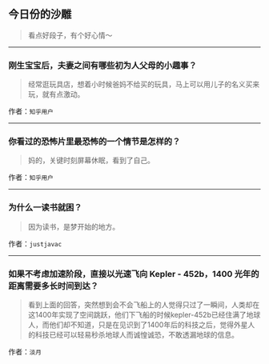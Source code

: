 ## 今日份的沙雕

> 看点好段子，有个好心情～


 
---

### 刚生宝宝后，夫妻之间有哪些初为人父母的小趣事？

> 经常逛玩具店，想着小时候爸妈不给买的玩具，马上可以用儿子的名义买来玩，就有点激动。


作者：`知乎用户`

---

### 你看过的恐怖片里最恐怖的一个情节是怎样的？

> 妈的，关键时刻屏幕休眠，看到了自己。


作者：`知乎用户`

---

### 为什么一读书就困？

> 因为读书，是梦开始的地方。


作者：`justjavac`

---

### 如果不考虑加速阶段，直接以光速飞向 Kepler - 452b，1400 光年的距离需要多长时间到达？

> 看到上面的回答，突然想到会不会飞船上的人觉得只过了一瞬间，人类却在这1400年实现了空间跳跃，他们下飞船的时候kepler-452b已经住满了地球人，而他们却不知道，只是在见识到了1400年后的科技之后，觉得外星人的科技已经可以轻易秒杀地球人而诚惶诚恐，不敢透漏地球的信息。


作者：`淡月`